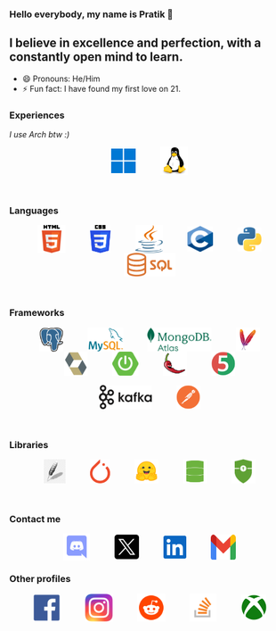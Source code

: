 ### Hello everybody, my name is Pratik 👋

## I believe in excellence and perfection, with a constantly open mind to learn.
- 😄 Pronouns: He/Him
- ⚡ Fun fact: I have found my first love on 21.

### Experiences
*I use Arch btw :)*
<p align=center>
<img hspace ="20" align="center" src="https://github.com/FireDrop6000/FireDrop6000/blob/main/Assets/win.png" alt="Windows" width="44" height="44" title="Windows"/>
<img hspace ="20" align="center" src="https://github.com/FireDrop6000/FireDrop6000/blob/main/Assets/linux.png" alt="Linux" width="50" height="50" title="Linux"/>
</p>

<br>

### Languages
<p align=center>
<img hspace ="20" align="center" src="https://github.com/FireDrop6000/FireDrop6000/blob/main/Assets/html.png" alt="HTML" width="50" height="50" title="HTML5"/>
<img hspace ="20" align="center" src="https://github.com/FireDrop6000/FireDrop6000/blob/main/Assets/css.png" alt="CSS" width="37" height="50" title="CSS"/>
<img hspace ="20" align="center" src="https://github.com/FireDrop6000/FireDrop6000/blob/main/Assets/java-seeklogo.com.svg" alt="Java" width="50" height="50" title="JAVA"/>
<img hspace ="20" align="center" src="https://github.com/FireDrop6000/FireDrop6000/blob/main/Assets/C.svg" alt="C" width="46" height="46" title="C"/>
<img hspace ="20" align="center" src="https://github.com/FireDrop6000/FireDrop6000/blob/main/Assets/Python.svg" alt="Python" width="43" height="43" title="Python"/>
<img hspace ="20" align="center" src="https://github.com/FireDrop6000/FireDrop6000/blob/main/Assets/sql.png" alt="SQL" height="43" title="SQL"/>
</p>

<br>

### Frameworks
<p align=center>
<img hspace ="20" align="center" src="https://github.com/FireDrop6000/FireDrop6000/blob/main/Assets/postgresql.png" alt="PostgreSQL" height="43" title="PostgreSQL" />
<img hspace ="20" align="center" src="https://github.com/FireDrop6000/FireDrop6000/blob/main/Assets/mysql.png" alt="MySQL" height="43" title="MySQL"/>
<img hspace ="20" align="center" src="https://github.com/FireDrop6000/FireDrop6000/blob/main/Assets/mongodb-atlas.png" alt="MongoDB Atlas" height="43" title="MongoDB Atlas"/>
<img hspace ="20" align="center" src="https://github.com/FireDrop6000/FireDrop6000/blob/main/Assets/maven.png" alt="Maven" height="43" title="Maven"/>
<img hspace ="20" align="center" src="https://github.com/FireDrop6000/FireDrop6000/blob/main/Assets/Hibernate.png" alt="Hibernate" height="43" title="Hibernate"/>
  <img hspace ="20" align="center" src="https://github.com/FireDrop6000/FireDrop6000/blob/main/Assets/spring-boot.png" alt="Spring Boot" height="43" title="Spring Boot"/>
<img hspace ="20" align="center" src="https://github.com/FireDrop6000/FireDrop6000/blob/main/Assets/lombok.png" alt="Lombok" height="43" title="Lombok"/>
<img hspace ="20" align="center" src="https://github.com/FireDrop6000/FireDrop6000/blob/main/Assets/junit.png" alt="JUnit 5" height="43" title="JUnit 5"/>
<br><br>
<img hspace ="20" align="center" src="https://github.com/FireDrop6000/FireDrop6000/blob/main/Assets/kafka.png" alt="Kafka" height="43" title="Kafka"/>
  <img hspace ="20" align="center" src="https://github.com/FireDrop6000/FireDrop6000/blob/main/Assets/postman.png" alt="Postman" height="43" title="Postman"/>
</p>

<br>

### Libraries
<p align=center>
  <img hspace ="20" align="center" src="https://github.com/FireDrop6000/FireDrop6000/blob/main/Assets/tkinter.png" alt="TKInter" height="43" title="TKInter"/>
  <img hspace ="20" align="center" src="https://github.com/FireDrop6000/FireDrop6000/blob/main/Assets/pytorch.png" alt="PyTorch" height="43" title="PyTorch"/>
  <img hspace ="20" align="center" src="https://github.com/FireDrop6000/FireDrop6000/blob/main/Assets/transformers.png" alt="Transformers" height="43" title="Transformers"/>
  <img hspace ="20" align="center" src="https://github.com/FireDrop6000/FireDrop6000/blob/main/Assets/spring-data-jpa.png" alt="Spring Data JPA" height="43" title="Spring Data JPA"/>
  <img hspace ="20" align="center" src="https://github.com/FireDrop6000/FireDrop6000/blob/main/Assets/spring-security.png" alt="Spring Security" height="43" title="Spring Security"/>
</p>

<br>

### Contact me
<p align=center>
<a href="https://discordapp.com/users/517293803778998272" target="blank"><img hspace ="20" align="center" src="https://github.com/FireDrop6000/FireDrop6000/blob/main/Assets/discord.svg" alt="Discord" height="48" width="48" title="Discord" /></a>
<a href="https://x.com/FireDrop6000" target="blank"><img hspace ="20" align="center" src="https://github.com/FireDrop6000/FireDrop6000/blob/main/Assets/x.png" alt="X" height="44" width="44" title="X" /></a>
<a href="www.linkedin.com/in/pratik-gayen-125705341" target="blank"><img hspace ="20" align="center" src="https://github.com/FireDrop6000/FireDrop6000/blob/main/Assets/linkedin.svg" alt="Linkedin" height="41" width="41" title="Linkedin"/></a>
<a href="https://www.pratik.neel02@gmail.com" target="blank"><img hspace ="20" align="center" src="https://github.com/FireDrop6000/FireDrop6000/blob/main/Assets/Gmail.svg" alt="Gmail" height="45" width="45" title="Email" /></a>
</p>

### Other profiles
<p align=center>
<a href="https://www.facebook.com/profile.php?id=100093185670196" target="_blank"><img hspace ="20" align="center" src="https://github.com/FireDrop6000/FireDrop6000/blob/main/Assets/facebook.png" alt="Facebook" width="50" height="50" title="Facebook"/></a>
<a href="https://www.instagram.com/pratik.png" target="_blank"><img hspace ="20" align="center" src="https://github.com/FireDrop6000/FireDrop6000/blob/main/Assets/Instagram.svg" alt="Instagram" width="50" height="50" title="Instagram"/></a>
<a href="https://www.reddit.com/user/PratikG-2002" target="_blank"><img hspace ="20" align="center" src="https://github.com/FireDrop6000/FireDrop6000/blob/main/Assets/reddit.png" alt="Reddit" width="50" height="50" title="Reddit"/></a>
<a href="https://stackoverflow.com/users/12273890/firedrop6000" target="_blank"><img hspace ="20" align="center" src="https://github.com/FireDrop6000/FireDrop6000/blob/main/Assets/Stack_Overflow.svg" alt="Stack Overflow" width="50" height="50" title="Stack Overflow"/></a>
<a href="https://account.xbox.com/en-in/Profile?xr=mebarnav&rtc=1" target="_blank"><img hspace ="20" align="center" src="https://github.com/FireDrop6000/FireDrop6000/blob/main/Assets/Xbox.svg" alt="Xbox" width="45" height="45" title="Xbox"/></a>
</p>

